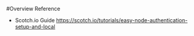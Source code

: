 #Overview Reference
- Scotch.io Guide
https://scotch.io/tutorials/easy-node-authentication-setup-and-local
